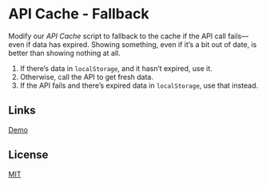 # API Cache - Fallback

Modify our *API Cache* script to fallback to the cache if the API call fails—even if data has expired. Showing something, even if it’s a bit out of date, is better than showing nothing at all.

1. If there’s data in `localStorage`, and it hasn’t expired, use it.
2. Otherwise, call the API to get fresh data.
3. If the API fails and there’s expired data in `localStorage`, use that instead.

## Links

[Demo](https://meterrill.github.io/vanilla-js-academy/55-api-cache-fallback/)

## License

[MIT](https://choosealicense.com/licenses/mit/)
